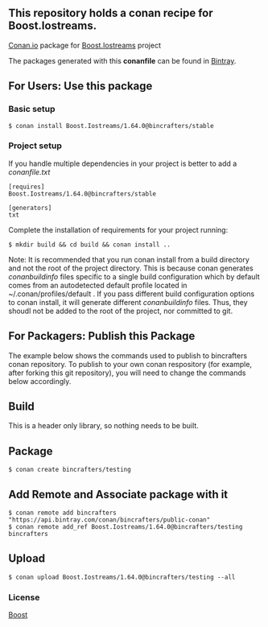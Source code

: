 ## This repository holds a conan recipe for Boost.Iostreams.

[Conan.io](https://conan.io) package for [Boost.Iostreams](https://github.com/Boostorg/Iostreams) project

The packages generated with this **conanfile** can be found in [Bintray](https://bintray.com/bincrafters/public-conan/Boost.Iostreams%3Abincrafters).

## For Users: Use this package

### Basic setup

    $ conan install Boost.Iostreams/1.64.0@bincrafters/stable

### Project setup

If you handle multiple dependencies in your project is better to add a *conanfile.txt*

    [requires]
    Boost.Iostreams/1.64.0@bincrafters/stable

    [generators]
    txt

Complete the installation of requirements for your project running:</small></span>

    $ mkdir build && cd build && conan install ..
	
Note: It is recommended that you run conan install from a build directory and not the root of the project directory.  This is because conan generates *conanbuildinfo* files specific to a single build configuration which by default comes from an autodetected default profile located in ~/.conan/profiles/default .  If you pass different build configuration options to conan install, it will generate different *conanbuildinfo* files.  Thus, they shoudl not be added to the root of the project, nor committed to git. 

## For Packagers: Publish this Package

The example below shows the commands used to publish to bincrafters conan repository. To publish to your own conan respository (for example, after forking this git repository), you will need to change the commands below accordingly. 

## Build  

This is a header only library, so nothing needs to be built.

## Package 

    $ conan create bincrafters/testing
	
## Add Remote and Associate package with it

	$ conan remote add bincrafters "https://api.bintray.com/conan/bincrafters/public-conan"
	$ conan remote add_ref Boost.Iostreams/1.64.0@bincrafters/testing bincrafters

## Upload

    $ conan upload Boost.Iostreams/1.64.0@bincrafters/testing --all

### License
[Boost](LICENSE)
